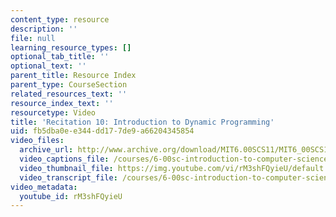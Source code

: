```yaml
---
content_type: resource
description: ''
file: null
learning_resource_types: []
optional_tab_title: ''
optional_text: ''
parent_title: Resource Index
parent_type: CourseSection
related_resources_text: ''
resource_index_text: ''
resourcetype: Video
title: 'Recitation 10: Introduction to Dynamic Programming'
uid: fb5dba0e-e344-dd17-7de9-a66204345854
video_files:
  archive_url: http://www.archive.org/download/MIT6.00SCS11/MIT6_00SCS11_rec10_300k.mp4
  video_captions_file: /courses/6-00sc-introduction-to-computer-science-and-programming-spring-2011/aed9d2aaffcb589d948237cf37537a3d_rM3shFQyieU.vtt
  video_thumbnail_file: https://img.youtube.com/vi/rM3shFQyieU/default.jpg
  video_transcript_file: /courses/6-00sc-introduction-to-computer-science-and-programming-spring-2011/c4de10639c5d10c37a2edcbe6f8616dd_rM3shFQyieU.pdf
video_metadata:
  youtube_id: rM3shFQyieU
---
```

